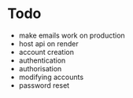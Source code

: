 # Todo

- make emails work on production
- host api on render
- account creation
- authentication
- authorisation
- modifying accounts
- password reset
